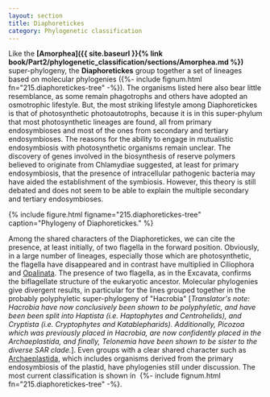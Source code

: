 ```yaml
---
layout: section
title: Diaphoretickes
category: Phylogenetic classification
---
```

Like the **[Amorphea]({{ site.baseurl }}{% link book/Part2/phylogenetic_classification/sections/Amorphea.md %})** super-phylogeny, the **Diaphoretickes** group together a set of lineages based on molecular phylogenies ({%- include fignum.html fn="215.diaphoretickes-tree" -%}). The organisms listed here also bear little resemblance, as some remain phagotrophs and others have adopted an osmotrophic lifestyle. But, the most striking lifestyle among Diaphoretickes is that of photosynthetic photoautotrophs, because it is in this super-phylum that most photosynthetic lineages are found, all from primary endosymbioses and most of the ones from secondary and tertiary endosymbioses. The reasons for the ability to engage in mutualistic endosymbiosis with photosynthetic organisms remain unclear. The discovery of genes involved in the biosynthesis of reserve polymers believed to originate from Chlamydiae suggested, at least for primary endosymbiosis, that the presence of intracellular pathogenic bacteria may have aided the establishment of the symbiosis. However, this theory is still debated and does not seem to be able to explain the multiple secondary and tertiary endosymbioses.

<a id = "diaph"></a>

{% include figure.html figname="215.diaphoretickes-tree" caption="Phylogeny of Diaphoretickes." %}


Among the shared characters of the Diaphoretickes, we can cite the presence, at least initially, of two flagella in the forward position. Obviously, in a large number of lineages, especially those which are photosynthetic, the flagella have disappeared and in contrast have multiplied in Ciliophora and [Opalinata]({{site.baseurl}}/book/Part2/phylogenetic_classification/sections/Stramenopila.html#opalinozoa). The presence of two flagella, as in the Excavata, confirms the biflagellate structure of the eukaryotic ancestor. Molecular phylogenies give divergent results, in particular for the lines grouped together in the probably polyphyletic super-phylogeny of "Hacrobia" [_Translator's note: Hacrobia have now conclusively been shown to be polyphyletic, and have been been split into Haptista (i.e. Haptophytes and Centrohelids), and Cryptista (i.e. Cryptophytes and Katablepharids). Additionally, Picozoa which was previously placed in Hacrobia, are now confidently placed in the Archaeplastida, and finally, Telonemia have been shown to be sister to the diverse SAR clade._]. Even groups with a clear shared character such as [Archaeplastida]({{site.baseurl}}/book/Part2/phylogenetic_classification/sections/Archaeplastida.html), which includes organisms derived from the primary endosymbiosis of the plastid, have phylogenies still under discussion. The most current classification is shown in &nbsp;{%- include fignum.html fn="215.diaphoretickes-tree" -%}.

